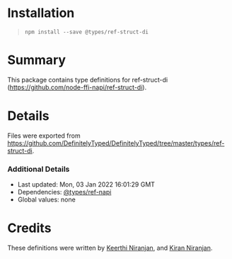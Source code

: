 # Installation
> `npm install --save @types/ref-struct-di`

# Summary
This package contains type definitions for ref-struct-di (https://github.com/node-ffi-napi/ref-struct-di).

# Details
Files were exported from https://github.com/DefinitelyTyped/DefinitelyTyped/tree/master/types/ref-struct-di.

### Additional Details
 * Last updated: Mon, 03 Jan 2022 16:01:29 GMT
 * Dependencies: [@types/ref-napi](https://npmjs.com/package/@types/ref-napi)
 * Global values: none

# Credits
These definitions were written by [Keerthi Niranjan](https://github.com/keerthi16), and [Kiran Niranjan](https://github.com/KiranNiranjan).
